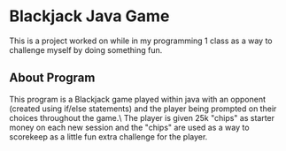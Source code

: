 # Blackjack Java Game
  This is a project worked on while in my programming 1 class as a way to challenge myself by doing something fun.
## About Program	
This program is a Blackjack game played within java with an opponent (created using if/else statements) and the player being prompted on their choices throughout the game.\\
The player is given 25k "chips" as starter money on each new session and the "chips" are used as a way to scorekeep as a little fun extra challenge for the player.
